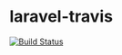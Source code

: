 # laravel-travis

[![Build Status](https://travis-ci.org/SudipKatwal/laravel-travis.svg?branch=master)](https://travis-ci.org/SudipKatwal/laravel-travis)
